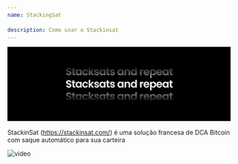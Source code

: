 ```yaml
---
name: StackingSat

description: Como usar o Stackinsat
---
```


![cover](assets/cover.webp)

StackinSat (https://stackinsat.com/) é uma solução francesa de DCA Bitcoin com saque automático para sua carteira

![video](https://www.youtube.com/watch?v=mpT3kJDfRVw)
